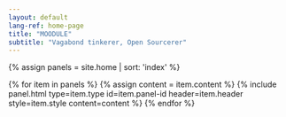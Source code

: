 ```yaml
---
layout: default
lang-ref: home-page
title: "MOODULE"
subtitle: "Vagabond tinkerer, Open Sourcerer"
---
```


{% assign panels = site.home | sort: 'index' %}

{% for item in panels %}
{% assign content = item.content %}
{% include panel.html type=item.type id=item.panel-id header=item.header style=item.style content=content %}
{% endfor %}
